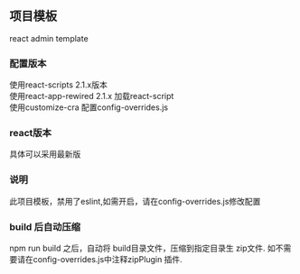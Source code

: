 ## 项目模板

react admin template

### 配置版本

使用react-scripts 2.1.x版本 <br>
使用react-app-rewired 2.1.x 加载react-script <br>
使用customize-cra 配置config-overrides.js

### react版本
具体可以采用最新版


### 说明
此项目模板，禁用了eslint,如需开启，请在config-overrides.js修改配置

### build 后自动压缩

npm run build 之后，自动将 build目录文件，压缩到指定目录生 zip文件. 如不需要请在config-overrides.js中注释zipPlugin 插件.
